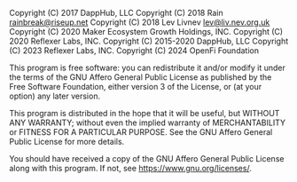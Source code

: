 Copyright (C) 2017 DappHub, LLC
Copyright (C) 2018 Rain <rainbreak@riseup.net>
Copyright (C) 2018 Lev Livnev <lev@liv.nev.org.uk>
Copyright (C) 2020 Maker Ecosystem Growth Holdings, INC.
Copyright (C) 2020 Reflexer Labs, INC.
Copyright (C) 2015-2020 DappHub, LLC
Copyright (C) 2023 Reflexer Labs, INC.
Copyright (C) 2024 OpenFi Foundation

This program is free software: you can redistribute it and/or modify
it under the terms of the GNU Affero General Public License as published by
the Free Software Foundation, either version 3 of the License, or
(at your option) any later version.

This program is distributed in the hope that it will be useful,
but WITHOUT ANY WARRANTY; without even the implied warranty of
MERCHANTABILITY or FITNESS FOR A PARTICULAR PURPOSE.  See the
GNU Affero General Public License for more details.

You should have received a copy of the GNU Affero General Public License
along with this program.  If not, see <https://www.gnu.org/licenses/>.